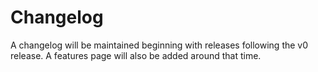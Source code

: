 # Changelog

A changelog will be maintained beginning with releases following the v0 release. A features page
will also be added around that time.
